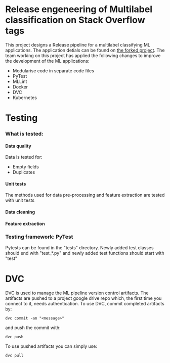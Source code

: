 # Release engeneering of Multilabel classification on Stack Overflow tags
This project designs a Release pipeline for a multilabel classifying ML applications. The application detials can be found on [the forked project](https://github.com/luiscruz/remla-baseline-project/blob/main/README.md). The team working on this project has applied the following changes to improve the development of the ML applications:
* Modularise code in separate code files
* PyTest
* MLLint
* Docker
* DVC
* Kubernetes

# Testing
### What is tested:
#### Data quality
Data is tested for:
* Empty fields
* Duplicates
#### Unit tests
The methods used for data pre-processing and feature extraction are tested with unit tests
#### Data cleaning
#### Feature extraction
### Testing framework: PyTest
Pytests can be found in the "tests" directory. Newly added test classes should end with "test_*.py" and newly added test functions should start with "test"

# DVC
DVC is used to manage the ML pipeline version control artifacts. The artifacts are pushed to a project google drive repo which, the first time you connect to it, needs authentication.
To use DVC, commit completed artifacts by:
```console
dvc commit -am "<message>"
```
and push the commit with:
```console
dvc push
```

To use pushed artifacts you can simply use:
```console
dvc pull
```

